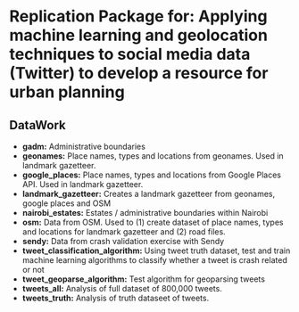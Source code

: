 # Replication Package for: Applying machine learning and geolocation techniques to social media data (Twitter) to develop a resource for urban planning

## DataWork

* __gadm:__ Administrative boundaries
* __geonames:__ Place names, types and locations from geonames. Used in landmark gazetteer.
* __google_places:__ Place names, types and locations from Google Places API. Used in landmark gazetteer.
* __landmark_gazetteer:__ Creates a landmark gazetteer from geonames, google places and OSM
* __nairobi_estates:__ Estates / administrative boundaries within Nairobi
* __osm:__ Data from OSM. Used to (1) create dataset of place names, types and locations for landmark gazetteer and (2) road files.  
* __sendy:__ Data from crash validation exercise with Sendy
* __tweet_classification_algorithm:__ Using tweet truth dataset, test and train machine learning algorithms to classify whether a tweet is crash related or not
* __tweet_geoparse_algorithm:__ Test algorithm for geoparsing tweets
* __tweets_all:__ Analysis of full dataset of 800,000 tweets.
* __tweets_truth:__ Analysis of truth dataseet of tweets.
